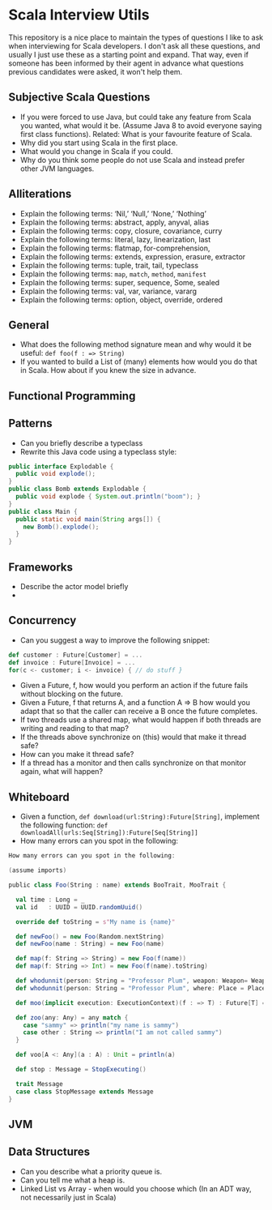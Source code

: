 # Scala Interview Utils

This repository is a nice place to maintain the types of questions I like to ask when interviewing for Scala developers. I don't ask all these questions, and usually I just use these as a starting point and expand. That way, even if someone has been informed by their agent in advance what questions previous candidates were asked, it won't help them.

## Subjective Scala Questions
* If you were forced to use Java, but could take any feature from Scala you wanted, what would it be. (Assume Java 8 to avoid everyone saying first class functions). Related: What is your favourite feature of Scala.
* Why did you start using Scala in the first place.
* What would you change in Scala if you could.
* Why do you think some people do not use Scala and instead prefer other JVM languages.

## Alliterations  
* Explain the following terms: ‘Nil,’ ‘Null,’ ‘None,’ ‘Nothing’
* Explain the following terms: abstract, apply, anyval, alias
* Explain the following terms: copy, closure, covariance, curry
* Explain the following terms: literal, lazy, linearization, last
* Explain the following terms: flatmap, for-comprehension, 
* Explain the following terms: extends, expression, erasure, extractor
* Explain the following terms: tuple, trait, tail, typeclass
* Explain the following terms: `map`, `match`, `method`, `manifest`
* Explain the following terms: super, sequence, Some, sealed
* Explain the following terms: val, var, variance, vararg
* Explain the following terms: option, object, override, ordered

## General
* What does the following method signature mean and why would it be useful: `def foo(f : => String)`
* If you wanted to build a List of (many) elements how would you do that in Scala. How about if you knew the size in advance.

## Functional Programming

## Patterns
* Can you briefly describe a typeclass
* Rewrite this Java code using a typeclass style:
```java
public interface Explodable { 
  public void explode();
}
public class Bomb extends Explodable {
  public void explode { System.out.println("boom"); }
}
public class Main {
  public static void main(String args[]) {
    new Bomb().explode();
  }
}
```

## Frameworks
* Describe the actor model briefly
* 

## Concurrency
* Can you suggest a way to improve the following snippet:
```scala
def customer : Future[Customer] = ...
def invoice : Future[Invoice] = ...
for(c <- customer; i <- invoice) { // do stuff }
```
* Given a Future, f, how would you perform an action if the future fails without blocking on the future.
* Given a Future, f that returns A, and a function A => B how would you adapt that so that the caller can receive a B once the future completes.
* If two threads use a shared map, what would happen if both threads are writing and reading to that map?
* If the threads above synchronize on (this) would that make it thread safe?
* How can you make it thread safe?
* If a thread has a monitor and then calls synchronize on that monitor again, what will happen?

## Whiteboard
* Given a function, `def download(url:String):Future[String]`, implement the following function:
  `def downloadAll(urls:Seq[String]):Future[Seq[String]]`
* How many errors can you spot in the following:
```scala
How many errors can you spot in the following:

(assume imports)

public class Foo(String : name) extends BooTrait, MooTrait {

  val time : Long = _
  val id   : UUID = UUID.randomUuid()

  override def toString = s"My name is {name}"

  def newFoo() = new Foo(Random.nextString)
  def newFoo(name : String) = new Foo(name)

  def map(f: String => String) = new Foo(f(name))
  def map(f: String => Int) = new Foo(f(name).toString)

  def whodunnit(person: String = "Professor Plum", weapon: Weapon= Weapon.Candlestick) = {}
  def whodunnit(person: String = "Professor Plum", where: Place = Place.Study) = {}

  def moo(implicit execution: ExecutionContext)(f : => T) : Future[T] = Future { f }

  def zoo(any: Any) = any match {
    case "sammy" => println("my name is sammy")
    case other : String => println("I am not called sammy")
  }

  def voo[A <: Any](a : A) : Unit = println(a)

  def stop : Message = StopExecuting()

  trait Message
  case class StopMessage extends Message
}
```

## JVM

## Data Structures
* Can you describe what a priority queue is.
* Can you tell me what a heap is.
* Linked List vs Array - when would you choose which (In an ADT way, not necessarily just in Scala)
